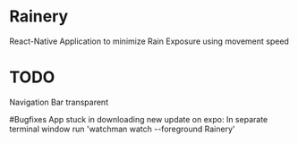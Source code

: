 # Rainery
 React-Native Application to minimize Rain Exposure using movement speed

# TODO
Navigation Bar transparent

#Bugfixes
App stuck in downloading new update on expo: In separate terminal window run 'watchman watch --foreground Rainery'
